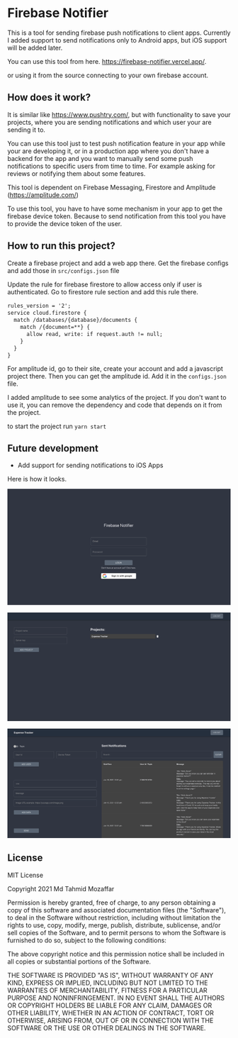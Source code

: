 # Firebase Notifier

This is a tool for sending firebase push notifications to client apps. Currently I added support to 
send notifications only to Android apps, but iOS support will be added later.
 
You can use this tool from here. https://firebase-notifier.vercel.app/.

or using it from the source connecting to your own firebase account.  


## How does it work?

It is similar like https://www.pushtry.com/, but with functionality to save your projects, where you are sending notifications 
and which user your are sending it to. 

You can use this tool just to test push notification feature in your app while your are developing it, or in a production app where you don't have a backend for the app and you want to manually send some 
push notifications to specific users from time to time. For example asking for reviews or notifying them about some features.

This tool is dependent on Firebase Messaging, Firestore and Amplitude (https://amplitude.com/)

To use this tool, you have to have some mechanism in your app to get the firebase device token. Because to send notification from this tool you have to provide the device token of the user.

## How to run this project?
Create a firebase project and add a web app there. Get the firebase configs and add those in `src/configs.json` file

Update the rule for firebase firestore to allow access only if user is authenticated. Go to firestore rule section and add this rule there.

````
rules_version = '2';
service cloud.firestore {
  match /databases/{database}/documents {
    match /{document=**} {
      allow read, write: if request.auth != null;
    }
  }
}
```` 

For amplitude id, go to their site, create your account and add a javascript project there. Then you can get the amplitude id. Add it in the `configs.json` file.

I added amplitude to see some analytics of the project. If you don't want to use it, you can remove the dependency and code that depends on it from the project.

to start the project run `yarn start`

## Future development
- Add support for sending notifications to iOS Apps

Here is how it looks.

![login](https://raw.githubusercontent.com/tahmidmozaffar/firebase_notifier/master/screen_1.png)

![add_project](https://raw.githubusercontent.com/tahmidmozaffar/firebase_notifier/master/screen_2.png)

![send_notifications](https://raw.githubusercontent.com/tahmidmozaffar/firebase_notifier/master/screen_3.png)


## License

MIT License

Copyright 2021 Md Tahmid Mozaffar

Permission is hereby granted, free of charge, to any person obtaining a copy of this software and associated documentation files (the "Software"), to deal in the Software without restriction, including without limitation the rights to use, copy, modify, merge, publish, distribute, sublicense, and/or sell copies of the Software, and to permit persons to whom the Software is furnished to do so, subject to the following conditions:

The above copyright notice and this permission notice shall be included in all copies or substantial portions of the Software.

THE SOFTWARE IS PROVIDED "AS IS", WITHOUT WARRANTY OF ANY KIND, EXPRESS OR IMPLIED, INCLUDING BUT NOT LIMITED TO THE WARRANTIES OF MERCHANTABILITY, FITNESS FOR A PARTICULAR PURPOSE AND NONINFRINGEMENT. IN NO EVENT SHALL THE AUTHORS OR COPYRIGHT HOLDERS BE LIABLE FOR ANY CLAIM, DAMAGES OR OTHER LIABILITY, WHETHER IN AN ACTION OF CONTRACT, TORT OR OTHERWISE, ARISING FROM, OUT OF OR IN CONNECTION WITH THE SOFTWARE OR THE USE OR OTHER DEALINGS IN THE SOFTWARE.

